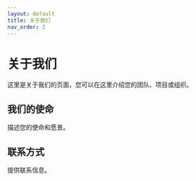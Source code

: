 ```yaml
---
layout: default
title: 关于我们
nav_order: 2
---
```


# 关于我们

这里是关于我们的页面，您可以在这里介绍您的团队、项目或组织。

## 我们的使命

描述您的使命和愿景。

## 联系方式

提供联系信息。